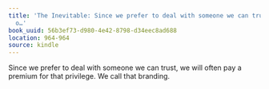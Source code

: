 ```yaml
---
title: 'The Inevitable: Since we prefer to deal with someone we can trust, we will
  o…'
book_uuid: 56b3ef73-d980-4e42-8798-d34eec8ad688
location: 964-964
source: kindle
---
```


Since we prefer to deal with someone we can trust, we will often pay a premium for that privilege. We call that branding.